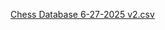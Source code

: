 [Chess Database 6-27-2025 v2.csv](https://github.com/user-attachments/files/20962136/Chess.Database.6-27-2025.v2.csv)
